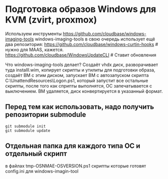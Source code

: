 # Подготовка образов Windows для KVM (zvirt, proxmox)
Используем инструменты
https://github.com/cloudbase/windows-imaging-tools
windows-imaging-tools в свою очередь использует ещё два репозитория:
https://github.com/cloudbase/windows-curtin-hooks # нужно для MAAS, кажется.
https://github.com/cloudbase/WindowsUpdateCLI # Ставит обновления

Что windows-imaging-tools делает?
Создаёт vhdx диск, разворачивает туда installl.wim, 
копирует скрипты и утилиты для подготовки образа, 
создаёт ВМ с этим диском, 
запускает ВМ с автозапуском скрипта C:\UnattendResources\Logon.ps1, который запустит все остальные скрипты, 
после того как сприпты выполнятся, 
ОС запечатывается с выключением. 
ВМ удаляется, диск конвертируется в указанный формат.

## Перед тем как использовать, надо получить репозитории submodule

```shell
git submodule init
git submodule update
```

## Отдельная папка для каждого типа ОС и отдельный скрипт
в файлах tmp-OSNMAE-OSVERSION.ps1 скрипты которые готовят config.ini для windows-imagin-tool
